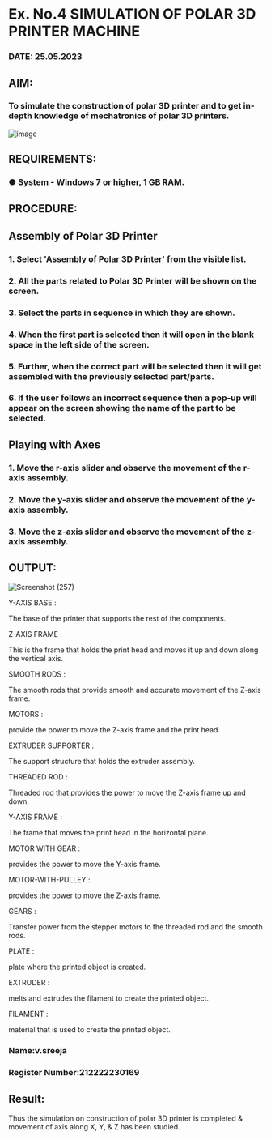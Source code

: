 # Ex. No.4 SIMULATION OF POLAR 3D PRINTER MACHINE

### DATE: 25.05.2023

## AIM:
### To simulate the construction of polar 3D printer and to get in-depth knowledge of mechatronics of polar 3D printers.

![image](https://github.com/Sellakumar1987/Ex.-No.-4---SIMULATION-OF-POLAR-3D-PRINTER-MACHINE/assets/113594316/b551f195-9877-49a2-99bb-a9efcfb3381a)

## REQUIREMENTS:
### ●	System - Windows 7 or higher, 1 GB RAM.

## PROCEDURE:

## Assembly of Polar 3D Printer
### 1.	Select 'Assembly of Polar 3D Printer' from the visible list.
### 2.	All the parts related to Polar 3D Printer will be shown on the screen.
### 3.	Select the parts in sequence in which they are shown.
### 4.	When the first part is selected then it will open in the blank space in the left side of the screen.
### 5.	Further, when the correct part will be selected then it will get assembled with the previously selected part/parts.
### 6.	If the user follows an incorrect sequence then a pop-up will appear on the screen showing the name of the part to be selected.

## Playing with Axes
### 1.	Move the r-axis slider and observe the movement of the r-axis assembly.
### 2.	Move the y-axis slider and observe the movement of the y-axis assembly.
### 3.	Move the z-axis slider and observe the movement of the z-axis assembly.

## OUTPUT:

![Screenshot (257)](https://github.com/VelasiriSreeja/Ex.-No.-4---SIMULATION-OF-POLAR-3D-PRINTER-MACHINE/assets/118344328/b1ee8c70-0c1e-44df-bc5d-1dbfd050a4e9)


Y-AXIS BASE :

The base of the printer that supports the rest of the components.

Z-AXIS FRAME :

This is the frame that holds the print head and moves it up and down along the vertical axis.

SMOOTH RODS :

The smooth rods that provide smooth and accurate movement of the Z-axis frame.

MOTORS :

provide the power to move the Z-axis frame and the print head.

EXTRUDER SUPPORTER :

The support structure that holds the extruder assembly.

THREADED ROD :

Threaded rod that provides the power to move the Z-axis frame up and down.

Y-AXIS FRAME :

The frame that moves the print head in the horizontal plane.

MOTOR WITH GEAR :

provides the power to move the Y-axis frame.

MOTOR-WITH-PULLEY :

provides the power to move the Z-axis frame.

GEARS :

Transfer power from the stepper motors to the threaded rod and the smooth rods.

PLATE :

plate where the printed object is created.

EXTRUDER :

melts and extrudes the filament to create the printed object.

FILAMENT :

material that is used to create the printed object.


### Name:v.sreeja
### Register Number:212222230169

## Result: 
Thus the simulation on construction of polar 3D printer is completed & movement of axis along X, Y, & Z has been studied.
